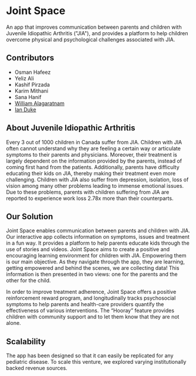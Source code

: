 # Joint Space
An app that improves communication between parents and children with Juvenile Idiopathic Arthritis ("JIA"), and provides a platform to help children overcome physical and psychological challenges associated with JIA.

## Contributors
- Osman Hafeez
- Yeliz Ali
- Kashif Pirzada
- Karim Mithani
- Sana Hanif
- [William Alagaratnam](https://github.com/wja123)
- [Ian Duke](https://github.com/1andee)

## About Juvenile Idiopathic Arthritis
Every 3 out of 1000 children in Canada suffer from JIA. Children with JIA often cannot understand why they are feeling a certain way or articulate symptoms to their parents and physicians. Moreover, their treatment is largely dependent on the information provided by the parents, instead of coming first hand from the patients. Additionally, parents have difficulty educating their kids on JIA, thereby making their treatment even more challenging. Children with JIA also suffer from depression, isolation, loss of vision among many other problems leading to immense emotional issues. Due to these problems, parents with children suffering from JIA are reported to experience work loss 2.78x more than their counterparts.

## Our Solution
Joint Space enables communication between parents and children with JIA. Our interactive app collects information on symptoms, issues and treatment in a fun way. It provides a platform to help parents educate kids through the use of stories and videos. Joint Space aims to create a positive and encouraging learning environment for children with JIA. Empowering them is our main objective.  As they navigate through the app, they are learning, getting empowered and behind the scenes, we are collecting data!  This information is then presented in two views: one for the parents and the other for the child.

In order to improve treatment adherence, Joint Space offers a positive reinforcement reward program, and longitudinally tracks psychosocial symptoms to help parents and health-care providers quantify the effectiveness of various interventions.  The “Hooray” feature provides children with community support and to let them know that they are not alone.

## Scalability
The app has been designed so that it can easily be replicated for any pediatric disease. To scale this venture, we explored varying institutionally backed revenue sources.
